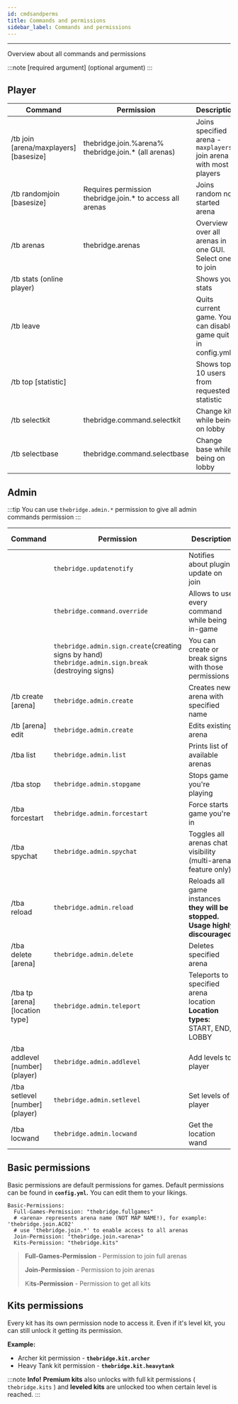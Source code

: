 ```yaml
---
id: cmdsandperms
title: Commands and permissions
sidebar_label: Commands and permissions
---
```

---
Overview about all commands and permissions




:::note
\[required argument\] \(optional argument\)
:::

## Player

| Command                   | Permission                                                | Description                                                 |
|---------------------------|-----------------------------------------------------------|-------------------------------------------------------------|
| /tb join [arena/maxplayers] [basesize]         | thebridge.join.%arena% thebridge.join.* (all arenas)      | Joins specified arena - `maxplayers` join arena with most players                                     |
| /tb randomjoin [basesize]           | Requires permission thebridge.join.* to access all arenas | Joins random not started arena                              |
| /tb arenas                | thebridge.arenas                                          | Overview over all arenas in one GUI. Select one to join     |
| /tb stats (online player) |                                                           | Shows your stats                                            |
| /tb leave                 |                                                           | Quits current game. You can disable game quit in config.yml |
| /tb top [statistic]       |                                                           | Shows top 10 users from requested statistic                 |
| /tb selectkit             | thebridge.command.selectkit                               | Change kit while being on lobby                             |
| /tb selectbase            | thebridge.command.selectbase                              | Change base while being on lobby                            |


## Admin

:::tip
 You can use `thebridge.admin.*` permission to give all admin commands permission
:::

| Command                             | Permission                                                                                                | Description                                                                     | Valid excecutors |
|-------------------------------------|-----------------------------------------------------------------------------------------------------------|---------------------------------------------------------------------------------|------------------|
|                                     | `thebridge.updatenotify`                                                                                  | Notifies about plugin update on join                                            |                  |
|                                     | `thebridge.command.override`                                                                              | Allows to use every command while being in-game                                 |                  |
|                                     | `thebridge.admin.sign.create`\(creating signs by hand\) `thebridge.admin.sign.break` \(destroying signs\) | You can create or break signs with those permissions                            |                  |
| /tb create \[arena\]                | `thebridge.admin.create`                                                                                  | Creates new arena with specified name                                           | Player           |
| /tb \[arena\] edit                  | `thebridge.admin.create`                                                                                  | Edits existing arena                                                            | Player           |
| /tba list                           | `thebridge.admin.list`                                                                                    | Prints list of available arenas                                                 | Player/Console   |
| /tba stop                           | `thebridge.admin.stopgame`                                                                                | Stops game you're playing                                                       | Player           |
| /tba forcestart                     | `thebridge.admin.forcestart`                                                                              | Force starts game you're in                                                     | Player           |
| /tba spychat                        | `thebridge.admin.spychat`                                                                                 | Toggles all arenas chat visibility \(multi-arena feature only\)                 | Player           |
| /tba reload                        | `thebridge.admin.reload`                                                                                  | Reloads all game instances **they will be stopped.  Usage highly discouraged!** | Player/Console   |
| /tba delete \[arena\]               | `thebridge.admin.delete`                                                                                  | Deletes specified arena                                                         | Player           |
| /tba tp \[arena\] \[location type\] | `thebridge.admin.teleport`                                                                                | Teleports to specified arena location **Location types:** START, END, LOBBY     | Player           |
| /tba addlevel \[number\] \(player\) | `thebridge.admin.addlevel`                                                                                | Add levels to player                                                            | Player/Console   |
| /tba setlevel \[number\] \(player\) | `thebridge.admin.setlevel`                                                                                | Set levels of player                                                            | Player/Console   |
| /tba locwand | `thebridge.admin.locwand`                                                                                | Get the location wand                                                            | Player   |

## Basic permissions

Basic permissions are default permissions for games. Default permissions can be found in **`config.yml`.** You can edit them to your likings.

```text
Basic-Permissions:
  Full-Games-Permission: "thebridge.fullgames"
  # <arena> represents arena name (NOT MAP NAME!), for example: 'thebridge.join.AC02'
  # use 'thebridge.join.*' to enable access to all arenas
  Join-Permission: "thebridge.join.<arena>"
  Kits-Permission: "thebridge.kits"
```

> **Full-Games-Permission** - Permission to join full arenas
>
> **Join-Permission** - Permission to join arenas
>
> Ki**ts-Permission** - Permission to get all kits

## Kits permissions

Every kit has its own permission node to access it. Even if it's level kit, you can still unlock it getting its permission.

**Example:**

* Archer kit permission - **`thebridge.kit.archer`**
* Heavy Tank kit permission - **`thebridge.kit.heavytank`**

:::note
**Info!** **Premium kits** also unlocks with full kit permissions \( `thebridge.kits` \) and **leveled kits** are unlocked too when certain level is reached.
:::

